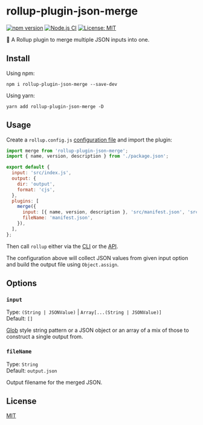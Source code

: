 # rollup-plugin-json-merge

[![npm version][package-version-badge]][package-version]
[![Node.js CI](https://github.com/karolis-sh/rollup-plugin-json-merge/actions/workflows/node.js.yml/badge.svg)](https://github.com/karolis-sh/rollup-plugin-json-merge/actions/workflows/node.js.yml)
[![License: MIT](https://img.shields.io/badge/license-mit-yellow.svg)](https://opensource.org/licenses/MIT)

🍣 A Rollup plugin to merge multiple JSON inputs into one.

## Install

Using npm:

```console
npm i rollup-plugin-json-merge --save-dev
```

Using yarn:

```console
yarn add rollup-plugin-json-merge -D
```

## Usage

Create a `rollup.config.js` [configuration file](https://www.rollupjs.org/guide/en/#configuration-files)
and import the plugin:

```js
import merge from 'rollup-plugin-json-merge';
import { name, version, description } from './package.json';

export default {
  input: 'src/index.js',
  output: {
    dir: 'output',
    format: 'cjs',
  },
  plugins: [
    merge({
      input: [{ name, version, description }, 'src/manifest.json', 'src/data/*.json'],
      fileName: 'manifest.json',
    }),
  ],
};
```

Then call `rollup` either via the [CLI](https://www.rollupjs.org/guide/en/#command-line-reference)
or the [API](https://www.rollupjs.org/guide/en/#javascript-api).

The configuration above will collect JSON values from given input option and
build the output file using `Object.assign`.

## Options

### `input`

Type: `(String | JSONValue)` | `Array[...(String | JSONValue)]`<br>
Default: `[]`

[Glob](https://www.npmjs.com/package/glob) style string pattern or a JSON object
or an array of a mix of those to construct a single output from.

### `fileName`

Type: `String`<br>
Default: `output.json`

Output filename for the merged JSON.

## License

[MIT](/LICENSE)

[package-version-badge]: https://badge.fury.io/js/rollup-plugin-json-merge.svg
[package-version]: https://www.npmjs.com/package/rollup-plugin-json-merge
